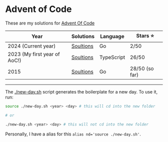 # Advent of Code

These are my solutions for [Advent Of Code](https://adventofcode.com)

| Year                         | Solutions          | Language   | Stars ⭐️      |
| ---------------------------- | ------------------ | ---------- | -------------- |
| 2024 (Current year)          | [Soultions](/2024) | Go         | 2/50           |
| 2023 (My first year of AoC!) | [Soultions](/2023) | TypeScript | 26/50          |
| 2015                         | [Soultions](/2015) | Go         | 28/50 (so far) |

---

The [./new-day.sh](./new-day.sh) script generates the boilerplate for a new day. To use it, run:

```bash
source ./new-day.sh <year> <day> # this will cd into the new folder

# or

./new-day.sh <year> <day> # this will not cd into the new folder
```

Personally, I have a alias for this `alias nd='source ./new-day.sh'`.
